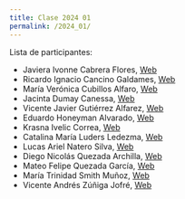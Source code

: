 ```yaml
---
title: Clase 2024 01
permalink: /2024_01/
---
```


Lista de participantes:
- Javiera Ivonne Cabrera Flores, [Web]()
- Ricardo Ignacio Cancino Galdames, [Web]()
- María Verónica Cubillos Alfaro, [Web]()
- Jacinta Dumay Canessa, [Web]()
- Vicente Javier Gutiérrez Alfarez, [Web]()
- Eduardo Honeyman Alvarado, [Web]()
- Krasna Ivelic Correa, [Web](https://krasnaivelic.github.io/skills-github-pages/)
- Catalina María Luders Ledezma, [Web]()
- Lucas Ariel Natero Silva, [Web]()
- Diego Nicolás Quezada Archilla, [Web]()
- Mateo Felipe Quezada García, [Web]()
- María Trinidad Smith Muñoz, [Web]()
- Vicente Andrés Zúñiga Jofré, [Web]()
